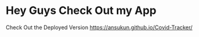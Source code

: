 # Hey Guys Check Out my App 

Check Out the Deployed Version https://ansukun.github.io/Covid-Tracker/


  
  
  
  

